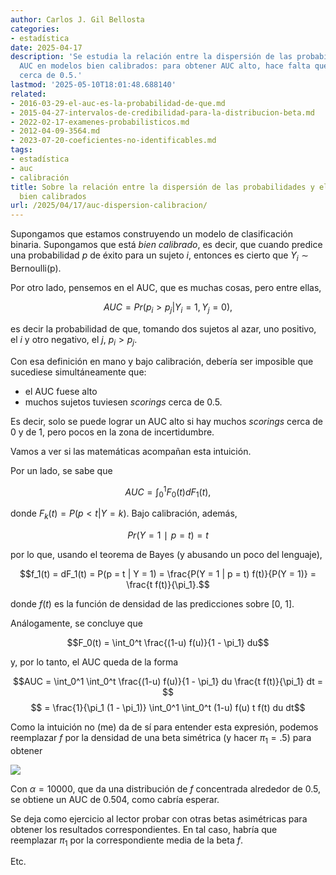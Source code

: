 ```yaml
---
author: Carlos J. Gil Bellosta
categories:
- estadística
date: 2025-04-17
description: 'Se estudia la relación entre la dispersión de las probabilidades y el
  AUC en modelos bien calibrados: para obtener AUC alto, hace falta que no haya scorings
  cerca de 0.5.'
lastmod: '2025-05-10T18:01:48.688140'
related:
- 2016-03-29-el-auc-es-la-probabilidad-de-que.md
- 2015-04-27-intervalos-de-credibilidad-para-la-distribucion-beta.md
- 2022-02-17-examenes-probabilisticos.md
- 2012-04-09-3564.md
- 2023-07-20-coeficientes-no-identificables.md
tags:
- estadística
- auc
- calibración
title: Sobre la relación entre la dispersión de las probabilidades y el AUC en modelos
  bien calibrados
url: /2025/04/17/auc-dispersion-calibracion/
---
```


Supongamos que estamos construyendo un modelo de clasificación binaria. Supongamos que está _bien calibrado_, es decir, que cuando predice una probabilidad $p$ de éxito para un sujeto $i$, entonces es cierto que $Y_i \sim \text{Bernoulli(p)}$.

Por otro lado, pensemos en el AUC, que es muchas cosas, pero entre ellas,

$$ AUC=Pr(p_i >p_j | Y_i =1,Y_j =0),$$

es decir la probabilidad de que, tomando dos sujetos al azar, uno positivo, el $i$ y otro negativo, el $j$, $p_i > p_j$.

Con esa definición en mano y bajo calibración, debería ser imposible que sucediese simultáneamente que:
- el AUC fuese alto
- muchos sujetos tuviesen _scorings_ cerca de 0.5.

Es decir, solo se puede lograr un AUC alto si hay muchos _scorings_ cerca de 0 y de 1, pero pocos en la zona de incertidumbre.

Vamos a ver si las matemáticas acompañan esta intuición.

Por un lado, se sabe que

$$AUC = \int_0^1 F_0(t) dF_1(t),$$

donde $F_k(t) = P(p < t |  Y = k)$. Bajo calibración, además,

$$Pr(Y=1∣p=t)=t$$

por lo que, usando el teorema de Bayes (y abusando un poco del lenguaje),

$$f_1(t) = dF_1(t) = P(p = t |  Y = 1) = \frac{P(Y = 1 | p = t) f(t)}{P(Y = 1)} = \frac{t f(t)}{\pi_1}.$$

donde $f(t)$ es la función de densidad de las predicciones sobre [0, 1].

Análogamente, se concluye que

$$F_0(t) = \int_0^t \frac{(1-u) f(u)}{1 - \pi_1} du$$

y, por lo tanto, el AUC queda de la forma

$$AUC = \int_0^1 \int_0^t \frac{(1-u) f(u)}{1 - \pi_1} du \frac{t f(t)}{\pi_1} dt = $$
$$ = \frac{1}{\pi_1 (1 - \pi_1)} \int_0^1 \int_0^t (1-u) f(u) t f(t) du dt$$

Como la intuición no (me) da de sí para entender esta expresión, podemos reemplazar $f$ por la densidad de una beta simétrica (y hacer $\pi_1 = .5$) para obtener

![](/wp-uploads/2025/auc_on_alpha.png#center)

Con $\alpha = 10000$, que da una distribución de $f$ concentrada alrededor de 0.5, se obtiene un AUC de 0.504, como cabría esperar.

Se deja como ejercicio al lector probar con otras betas asimétricas para obtener los resultados correspondientes. En tal caso, habría que reemplazar $\pi_1$ por la correspondiente media de la beta $f$.

Etc.
